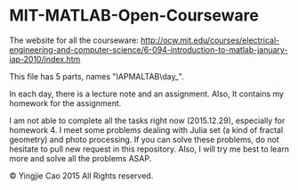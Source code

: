 # MIT-MATLAB-Open-Courseware

The website for all the courseware: http://ocw.mit.edu/courses/electrical-engineering-and-computer-science/6-094-introduction-to-matlab-january-iap-2010/index.htm

This file has 5 parts, names "IAPMALTAB\day_".

In each day, there is a lecture note and an assignment. Also, It contains my homework for the assignment.

I am not able to complete all the tasks right now (2015.12.29), especially for homework 4. I meet some problems dealing with Julia set (a kind of fractal geometry) and photo processing. If you can solve these problems, do not hesitate to pull new request in this repository. Also, I will try me best to learn more and solve all the problems ASAP.

© Yingjie Cao 2015 All Rights reserved.

